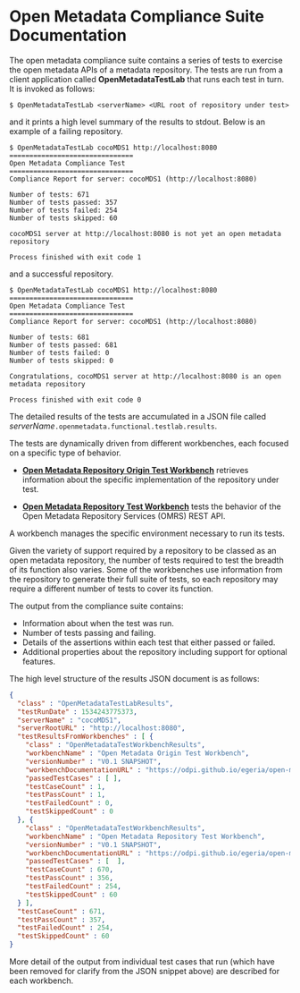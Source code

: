 <!-- SPDX-License-Identifier: Apache-2.0 -->
<!-- Copyright Contributors to the ODPi Egeria project. -->

  
# Open Metadata Compliance Suite Documentation

The open metadata compliance suite contains a series of tests to exercise
the open metadata APIs of a metadata repository.  The tests are
run from a client application called **OpenMetadataTestLab** that
runs each test in turn.  It is invoked as follows:

```
$ OpenMetadataTestLab <serverName> <URL root of repository under test>

```
and it prints a high level summary of the results to stdout.  Below is an
example of a failing repository.

```
$ OpenMetadataTestLab cocoMDS1 http://localhost:8080
===============================
Open Metadata Compliance Test  
===============================
Compliance Report for server: cocoMDS1 (http://localhost:8080)

Number of tests: 671
Number of tests passed: 357
Number of tests failed: 254
Number of tests skipped: 60

cocoMDS1 server at http://localhost:8080 is not yet an open metadata repository

Process finished with exit code 1
```

and a successful repository.

```
$ OpenMetadataTestLab cocoMDS1 http://localhost:8080
===============================
Open Metadata Compliance Test  
===============================
Compliance Report for server: cocoMDS1 (http://localhost:8080)

Number of tests: 681
Number of tests passed: 681
Number of tests failed: 0
Number of tests skipped: 0

Congratulations, cocoMDS1 server at http://localhost:8080 is an open metadata repository

Process finished with exit code 0

```

The detailed results of the tests are accumulated
in a JSON file called *serverName*`.openmetadata.functional.testlab.results`.

The tests are dynamically driven from different workbenches, each focused
on a specific type of behavior.

* **[Open Metadata Repository Origin Test Workbench](origin-workbench)** retrieves
information about the specific implementation of the repository under test.

* **[Open Metadata Repository Test Workbench](repository-workbench)** tests
the behavior of the Open Metadata Repository Services (OMRS) REST API.

A workbench manages the specific environment necessary to run its tests.

Given the variety of support required by a repository to be classed as
an open metadata repository, the number of tests required to test the
breadth of its function also varies.
Some of the workbenches use information
from the repository to generate their full suite of tests, so each repository
may require a different number of tests to cover its function.

The output from the compliance suite contains:
* Information about when the test was run.
* Number of tests passing and failing.
* Details of the assertions within each test that either passed or failed.
* Additional properties about the repository including support for
optional features.

The high level structure of the results JSON document is as follows:

```json
{
  "class" : "OpenMetadataTestLabResults",
  "testRunDate" : 1534243775373,
  "serverName" : "cocoMDS1",
  "serverRootURL" : "http://localhost:8080",
  "testResultsFromWorkbenches" : [ {
    "class" : "OpenMetadataTestWorkbenchResults",
    "workbenchName" : "Open Metadata Origin Test Workbench",
    "versionNumber" : "V0.1 SNAPSHOT",
    "workbenchDocumentationURL" : "https://odpi.github.io/egeria/open-metadata-compliance-suite/docs/origin-workbench",
    "passedTestCases" : [ ],
    "testCaseCount" : 1,
    "testPassCount" : 1,
    "testFailedCount" : 0,
    "testSkippedCount" : 0
  }, {
    "class" : "OpenMetadataTestWorkbenchResults",
    "workbenchName" : "Open Metadata Repository Test Workbench",
    "versionNumber" : "V0.1 SNAPSHOT",
    "workbenchDocumentationURL" : "https://odpi.github.io/egeria/open-metadata-compliance-suite/docs/repository-workbench",
    "passedTestCases" : [  ],
    "testCaseCount" : 670,
    "testPassCount" : 356,
    "testFailedCount" : 254,
    "testSkippedCount" : 60
  } ],
  "testCaseCount" : 671,
  "testPassCount" : 357,
  "testFailedCount" : 254,
  "testSkippedCount" : 60
}
```
More detail of the output from individual test cases that run
(which have been removed for clarify from the JSON snippet
above) are described for each workbench.